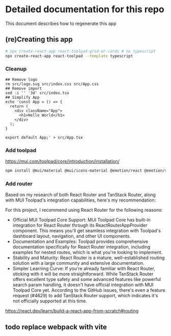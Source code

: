# Detailed documentation for this repo

This document describes how to regenerate this app

## (re)Creating this app

```sh
# npx create-react-app react-toolpad-grid-or-cards # no typescript
npx create-react-app react-toolpad --template typescript
```

### Cleanup
```
## Remove logo
rm src/logo.svg src/index.css src/App.css
## Remove import
sed -i '' '3d' src/index.tsx
## Simplify App
echo 'const App = () => {
  return (
    <div className="App">
      <h1>Hello World</h1>
    </div>
  );
}

export default App;' > src/App.tsx
```


### Add toolpad

https://mui.com/toolpad/core/introduction/installation/

```sh
npm install @mui/material @mui/icons-material @emotion/react @emotion/styled
```

### Add router

Based on my research of both React Router and TanStack Router, along with MUI Toolpad's integration capabilities, here's my recommendation:

For this project, I recommend using React Router for the following reasons:
- Official MUI Toolpad Core Support: MUI Toolpad Core has built-in integration for React Router through its ReactRouterAppProvider component. This means you'll get seamless integration with Toolpad's dashboard layout, navigation, and other UI components.
- Documentation and Examples: Toolpad provides comprehensive documentation specifically for React Router integration, including examples for nested routes, which is what you're looking to implement.
- Stability and Maturity: React Router is a mature, well-established routing solution with a large community and extensive documentation.
- Simpler Learning Curve: If you're already familiar with React Router, sticking with it will be more straightforward.
While TanStack Router offers excellent type safety and some advanced features like powerful search param handling, it doesn't have official integration with MUI Toolpad Core yet. According to the GitHub issues, there's even a feature request (#4629) to add TanStack Router support, which indicates it's not officially supported at this time.

https://react.dev/learn/build-a-react-app-from-scratch#routing

## todo replace webpack with vite


